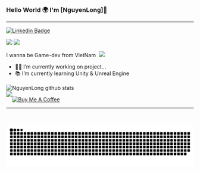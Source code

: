 ### Hello World 🌍 I'm [NguyenLong]👋

<p align="center">
  <hr>
  
[![Linkedin Badge](https://img.shields.io/badge/-Nguy%E1%BB%85n%20Ti%E1%BA%BFn%20Long%20-blue?style=flat&logo=Linkedin&logoColor=white&link=https://www.linkedin.com/in/nguyenlong147)](https://www.linkedin.com/in/william186/)
              

![](https://komarev.com/ghpvc/?username=BuCiuPi&color=red)
![](https://visitor-badge.glitch.me/badge?page_id=BuCiuPi)


</p>

<!-- <a href="https://www.youtube.com/c/William18">
  <img align="left" alt="NguyenLong | YouTube" width="24px" src="/assets/youtube.svg"/>
</a> -->
<!-- <a href="https://twitter.com/Willlee186">
  <img align="left" alt="NguyenLong   | Twitter" width="24px" src="/assets/twitter.svg"/>
</a> -->
  


I wanna be Game-dev from VietNam <img width="21px" src="/assets/id-flag.png" style="margin-left:4px"/>

- 👨‍💻 I’m currently working on project...
- 📚 I’m currently learning Unity & Unreal Engine

<img align="center" src="https://github-readme-stats.vercel.app/api?username=BuCiuPi&theme=radical&show_icons=true" alt="NguyenLong github stats"/>
<br/>


<a href="https://github.com/BuCiuPi/github-readme-stats">
<img align="left" src="https://github-readme-stats.vercel.app/api/top-langs/?username=BuCiuPi&layout=compact&theme=algolia"/>
</a>

<a href="https://www.buymeacoffee.com/nguyenlong" target="_blank"><img src="https://cdn.buymeacoffee.com/buttons/v2/default-red.png" alt="Buy Me A Coffee" width="150" ></a>


<!-- <img alt="Stars" src="https://img.shields.io/github/stars/Long18/Long18?style=flat-square&labelColor=343b41"/> 

<img alt="Forks" src="https://img.shields.io/github/forks/Long18/FitnessCare?style=flat-square&labelColor=343b41"/> -->

<hr>
<br>
<p align="center">
  <img src="https://github.com/DHANOLA/DHANOLA/raw/output/github-contribution-grid-snake.svg" alt="snake"></center>
</p>

